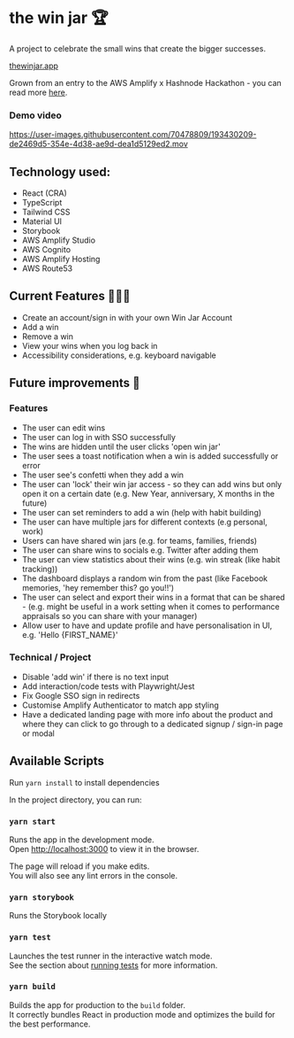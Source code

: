 # the win jar 🏆

A project to celebrate the small wins that create the bigger successes. 

[thewinjar.app](https://thewinjar.app)

Grown from an entry to the AWS Amplify x Hashnode Hackathon - you can read more [here](https://www.nicoleintech.com/the-win-jar-hacking-our-positive-psychology-and-building-with-aws-amplify).

### Demo video

https://user-images.githubusercontent.com/70478809/193430209-de2469d5-354e-4d38-ae9d-dea1d5129ed2.mov


## Technology used:

- React (CRA)
- TypeScript
- Tailwind CSS
- Material UI
- Storybook
- AWS Amplify Studio
- AWS Cognito
- AWS Amplify Hosting
- AWS Route53


## Current Features 👩🏻‍💻
- Create an account/sign in with your own Win Jar Account
- Add a win
- Remove a win
- View your wins when you log back in
- Accessibility considerations, e.g. keyboard navigable

## Future improvements 🔮
### Features
- The user can edit wins
- The user can log in with SSO successfully
- The wins are hidden until the user clicks 'open win jar'
- The user sees a toast notification when a win is added successfully or error
- The user see's confetti when they add a win
- The user can 'lock' their win jar access - so they can add wins but only open it on a certain date (e.g. New Year, anniversary, X months in the future)
- The user can set reminders to add a win (help with habit building)
- The user can have multiple jars for different contexts (e.g personal, work)
- Users can have shared win jars (e.g. for teams, families, friends)
- The user can share wins to socials e.g. Twitter after adding them
- The user can view statistics about their wins (e.g. win streak (like habit tracking))
- The dashboard displays a random win from the past (like Facebook memories, 'hey remember this? go you!!')
- The user can select and export their wins in a format that can be shared - (e.g. might be useful in a work setting when it comes to performance appraisals so you can share with your manager)
- Allow user to have and update profile and have personalisation in UI, e.g. 'Hello {FIRST_NAME}'

### Technical / Project
- Disable 'add win' if there is no text input
- Add interaction/code tests with Playwright/Jest
- Fix Google SSO sign in redirects
- Customise Amplify Authenticator to match app styling
- Have a dedicated landing page with more info about the product and where they can click to go through to a dedicated signup / sign-in page or modal

## Available Scripts

Run `yarn install` to install dependencies

In the project directory, you can run:

### `yarn start`

Runs the app in the development mode.\
Open [http://localhost:3000](http://localhost:3000) to view it in the browser.

The page will reload if you make edits.\
You will also see any lint errors in the console.

### `yarn storybook`

Runs the Storybook locally

### `yarn test`

Launches the test runner in the interactive watch mode.\
See the section about [running tests](https://facebook.github.io/create-react-app/docs/running-tests) for more information.

### `yarn build`

Builds the app for production to the `build` folder.\
It correctly bundles React in production mode and optimizes the build for the best performance.


